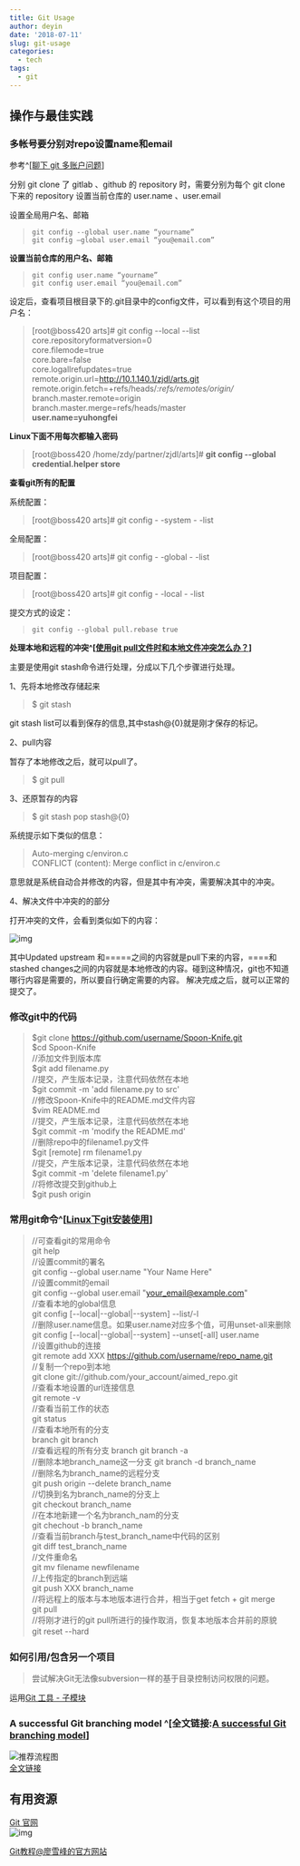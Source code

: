 ```yaml
---
title: Git Usage
author: deyin
date: '2018-07-11'
slug: git-usage
categories:
  - tech
tags:
  - git
---
```


## 操作与最佳实践 ##

### 多帐号要分别对repo设置name和email ###

参考^[[聊下 git 多账户问题](http://www.cnblogs.com/wangiqngpei557/p/7856535.html)]

分别 git clone 了 gitlab 、github 的 repository 时，需要分别为每个 git clone 下来的 repository 设置当前仓库的 user.name 、user.email 

设置全局用户名、邮箱

  >  ` git config --global user.name “yourname” `  
  ` git config –global user.email “you@email.com” `

**设置当前仓库的用户名、邮箱**

  >  ` git config user.name “yourname” `  
  ` git config user.email “you@email.com” `
  
  设定后，查看项目根目录下的.git目录中的config文件，可以看到有这个项目的用户名：
  
  >[root@boss420 arts]# git config --local  --list  
core.repositoryformatversion=0  
core.filemode=true  
core.bare=false  
core.logallrefupdates=true  
remote.origin.url=http://10.1.140.1/zjdl/arts.git  
remote.origin.fetch=+refs/heads/*:refs/remotes/origin/*  
branch.master.remote=origin  
branch.master.merge=refs/heads/master  
**user.name=yuhongfei**

**Linux下面不用每次都输入密码**


>[root@boss420 /home/zdy/partner/zjdl/arts]# **git config --global credential.helper store**  





**查看git所有的配置**

  系统配置：
  
  > [root@boss420 arts]# git config - -system - -list
  
  全局配置：
  
  > [root@boss420 arts]# git config - -global  - -list

  项目配置：
  
  > [root@boss420 arts]# git config - -local  - -list



提交方式的设定：

  >  `git config --global pull.rebase true`  
  
  
**处理本地和远程的冲突^[[使用git pull文件时和本地文件冲突怎么办？](http://www.01happy.com/git-resolve-conflicts/)]**  
  
  
  主要是使用git stash命令进行处理，分成以下几个步骤进行处理。

1、先将本地修改存储起来

>$ git stash

git stash list可以看到保存的信息,其中stash@{0}就是刚才保存的标记。
  
  
2、pull内容

暂存了本地修改之后，就可以pull了。

>$ git pull

3、还原暂存的内容

>$ git stash pop stash@{0}

系统提示如下类似的信息：

>Auto-merging c/environ.c  
CONFLICT (content): Merge conflict in c/environ.c

意思就是系统自动合并修改的内容，但是其中有冲突，需要解决其中的冲突。

4、解决文件中冲突的的部分

打开冲突的文件，会看到类似如下的内容：

![img](https://raw.githubusercontent.com/dean33/exblog/master/static/2018-07-11-git-usage.files/2018-08-10-resolve-git-confilt.png)

其中Updated upstream 和=====之间的内容就是pull下来的内容，====和stashed changes之间的内容就是本地修改的内容。碰到这种情况，git也不知道哪行内容是需要的，所以要自行确定需要的内容。
解决完成之后，就可以正常的提交了。
  
### 修改git中的代码 ###

>$git clone https://github.com/username/Spoon-Knife.git  
$cd Spoon-Knife  
//添加文件到版本库  
$git add filename.py  
//提交，产生版本记录，注意代码依然在本地  
$git commit -m 'add filename.py to src'  
//修改Spoon-Knife中的README.md文件内容  
$vim README.md  
//提交，产生版本记录，注意代码依然在本地  
$git commit -m 'modify the README.md'  
//删除repo中的filename1.py文件  
$git [remote] rm filename1.py  
//提交，产生版本记录，注意代码依然在本地  
$git commit -m 'delete filename1.py'  
//将修改提交到github上  
$git push origin  

### 常用git命令^[[Linux下git安装使用](https://www.cnblogs.com/sunada2005/archive/2013/06/06/3121098.html)] ###

>//可查看git的常用命令  
git help  
//设置commit的署名  
git config --global user.name "Your Name Here"  
//设置commit的email  
git config --global user.email "your_email@example.com"  
//查看本地的global信息  
git config [--local|--global|--system] --list/-l  
//删除user.name信息。如果user.name对应多个值，可用unset-all来删除  
git config [--local|--global|--system] --unset[-all] user.name  
//设置github的连接  
git remote add XXX https://github.com/username/repo_name.git  
//复制一个repo到本地   
git clone git://github.com/your_account/aimed_repo.git  
//查看本地设置的url连接信息  
git remote -v  
//查看当前工作的状态  
git status  
//查看本地所有的分支  
branch git branch  
//查看远程的所有分支
branch git branch -a  
//删除本地branch_name这一分支 
git branch -d branch_name  
//删除名为branch_name的远程分支   
git push origin --delete branch_name  
//切换到名为branch_name的分支上   
git checkout branch_name  
//在本地新建一个名为branch_nam的分支   
git chechout -b branch_name  
//查看当前branch与test_branch_name中代码的区别   
git diff test_branch_name  
//文件重命名   
git mv filename newfilename  
//上传指定的branch到远端   
git push XXX branch_name  
//将远程上的版本与本地版本进行合并，相当于get fetch + git merge   
git pull  
//将刚才进行的git pull所进行的操作取消，恢复本地版本合并前的原貌  
git reset --hard　　　　　　　　　　　　　　　　　　　　　　　　　
  
  

### 如何引用/包含另一个项目  ###

> 尝试解决Git无法像subversion一样的基于目录控制访问权限的问题。

运用[Git 工具 - 子模块](https://git-scm.com/book/zh/v2/Git-%E5%B7%A5%E5%85%B7-%E5%AD%90%E6%A8%A1%E5%9D%97)


### A successful Git branching model   ^[全文链接:[A successful Git branching model](https://nvie.com/posts/a-successful-git-branching-model/)]

![推荐流程图](https://raw.githubusercontent.com/dean33/exblog/master/static/2018-07-11-git-usage.files/git-model@2x.png)  
[全文链接](https://nvie.com/posts/a-successful-git-branching-model/)



## 有用资源 ##

[Git 官网](https://git-scm.com/)  
![img](https://raw.githubusercontent.com/dean33/exblog/master/static/2018-07-11-git-usage.files/2018-07-25-git-official-site.png)  


[Git教程@廖雪峰的官方网站](https://www.liaoxuefeng.com/wiki/0013739516305929606dd18361248578c67b8067c8c017b000)










